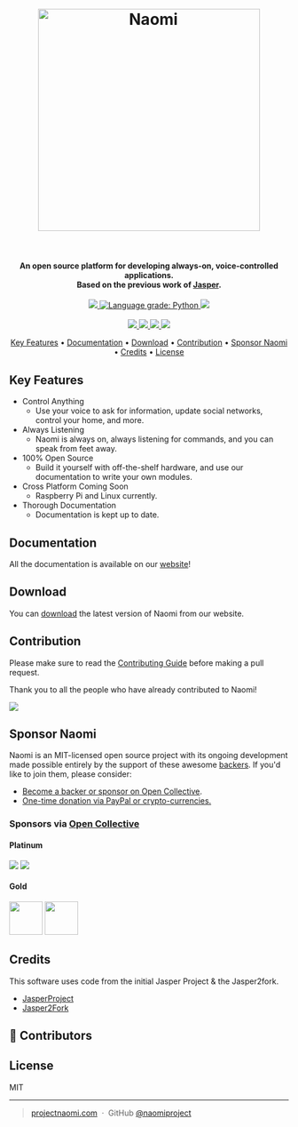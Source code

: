 <h1 align="center">
  <br>
  <a href="https://projectnaomi.com/naomi-logo.png"><img src="https://projectnaomi.com/naomi-logo.png" alt="Naomi" width="400"></a>
  <br>
  <br>
</h1>

<h4 align="center">An open source platform for developing always-on, voice-controlled applications. </br>
	Based on the previous work of <a href="http://jasperproject.github.io" target="_blank">Jasper</a>.
</h4>

<p align="center">
	<a href="">
    	<img src="https://img.shields.io/badge/python-v3.5-blue.svg">
    </a>
    <a href="https://lgtm.com/projects/g/NaomiProject/Naomi/context:python">
      <img alt="Language grade: Python" src="https://img.shields.io/lgtm/grade/python/g/NaomiProject/Naomi.svg?logo=lgtm&logoWidth=18"/>
    </a>
    <a href="https://requires.io/github/NaomiProject/Naomi/requirements/?branch=naomi-dev">
    	<img src="https://requires.io/github/NaomiProject/Naomi/requirements.svg?branch=naomi-dev">
    </a>
    </br>
    </br>
    <a href="https://github.com/naomiproject/naomi/issues">
    	<img src="https://img.shields.io/github/issues/naomiproject/naomi.svg">
    </a>
    <a href="">
    	<img src="https://img.shields.io/badge/contributions-welcome-orange.svg">
    </a>
    <a href="https://discord.gg/EVNQya3">
    	<img src="https://discordapp.com/api/guilds/320348612813127684/embed.png">
    </a>
    <a href="https://opensource.org/licenses/MIT">
    	<img src="https://img.shields.io/badge/license-MIT-blue.svg">
    </a>
</p>

<p align="center">
  <a href="#key-features">Key Features</a> •
  <a href="#documentation">Documentation</a> •
  <a href="#download">Download</a> •
  <a href="#contribution">Contribution</a> •
  <a href="#sponsor-naomi">Sponsor Naomi</a> •
  <a href="#credits">Credits</a> •
  <a href="#license">License</a>
</p>

## Key Features

* Control Anything
  * Use your voice to ask for information, update social networks, control your home, and more.
* Always Listening
  * Naomi is always on, always listening for commands, and you can speak from feet away.
* 100% Open Source
  * Build it yourself with off-the-shelf hardware, and use our documentation to write your own modules.
* Cross Platform Coming Soon
  * Raspberry Pi and Linux currently.
* Thorough Documentation
  * Documentation is kept up to date.

## Documentation

All the documentation is available on our [website](https://projectnaomi.com/dev/docs)!

## Download

You can [download](https://projectnaomi.com/download) the latest version of Naomi from our website.

## Contribution

Please make sure to read the [Contributing Guide](https://github.com/NaomiProject/Naomi/blob/naomi-dev/CONTRIBUTING.md) before making a pull request.

Thank you to all the people who have already contributed to Naomi!

<a href="https://github.com/naomiproject/naomi/graphs/contributors"><img src="https://opencollective.com/projectnaomi/contributors.svg?width=890" /></a>

## Sponsor Naomi

Naomi is an MIT-licensed open source project with its ongoing development made possible entirely by the support of these awesome [backers](https://github.com/naomiproject/naomi/blob/naomi-dev/BACKERS.md). If you'd like to join them, please consider:

- [Become a backer or sponsor on Open Collective](https://opencollective.com/projectnaomi).
- [One-time donation via PayPal or crypto-currencies.](https://projectnaomi.com/support-naomi/#One-time-Donations)

<h3>Sponsors via <a href="https://opencollective.com/projectnaomi">Open Collective</a></h3>

<h4>Platinum</h4>

<a href="https://opencollective.com/projectnaomi/tiers/platinum-sponsor/0/website" target="_blank" rel="noopener noreferrer"><img src="https://opencollective.com/projectnaomi/tiers/platinum-sponsor/0/avatar.svg?sanitize=true"></a>
<a href="https://opencollective.com/projectnaomi/tiers/platinum-sponsor/1/website" target="_blank" rel="noopener noreferrer"><img src="https://opencollective.com/projectnaomi/tiers/platinum-sponsor/1/avatar.svg?sanitize=true"></a>

<h4>Gold</h4>

<a href="https://opencollective.com/projectnaomi/tiers/gold-sponsor/0/website" target="_blank" rel="noopener noreferrer"><img src="https://opencollective.com/projectnaomi/tiers/gold-sponsor/0/avatar.svg?sanitize=true" height="60px"></a>
<a href="https://opencollective.com/projectnaomi/tiers/gold-sponsor/1/website" target="_blank" rel="noopener noreferrer"><img src="https://opencollective.com/projectnaomi/tiers/gold-sponsor/1/avatar.svg?sanitize=true" height="60px"></a>

## Credits

This software uses code from the initial Jasper Project & the Jasper2fork.

* [JasperProject](http://jasperproject.github.io/)
* [Jasper2Fork](https://github.com/andweber/j2f)

## 💖 Contributors
<!-- Do not manually edit this section! It should get updated using the Github action -->
<!-- readme: contributors -start -->
<!-- readme: contributors -end -->

## License

MIT

---

> [projectnaomi.com](https://projectnaomi.com) &nbsp;&middot;&nbsp;
> GitHub [@naomiproject](https://github.com/naomiproject)

